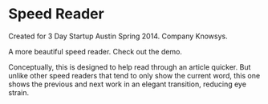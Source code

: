 Speed Reader
====

Created for 3 Day Startup Austin Spring 2014. Company Knowsys.

A more beautiful speed reader. Check out the demo.

Conceptually, this is designed to help read through an article quicker. But unlike other speed readers that tend to only show the current word, this one shows the previous and next work in an elegant transition, reducing eye strain.
